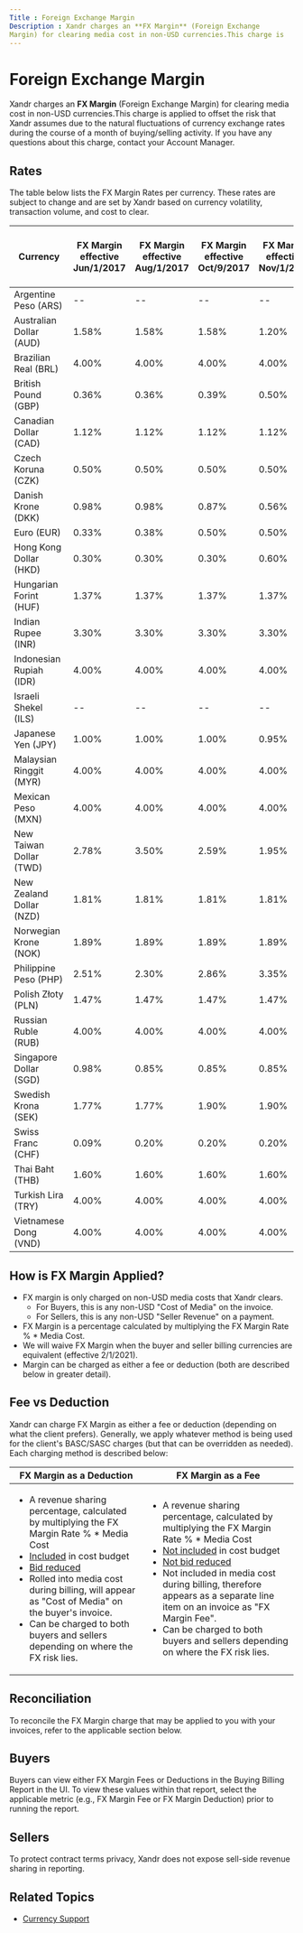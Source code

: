```yaml
---
Title : Foreign Exchange Margin
Description : Xandr charges an **FX Margin** (Foreign Exchange
Margin) for clearing media cost in non-USD currencies.This charge is
---
```



# Foreign Exchange Margin





Xandr charges an **FX Margin** (Foreign Exchange
Margin) for clearing media cost in non-USD currencies.This charge is
applied to offset the risk that Xandr assumes
due to the natural fluctuations of currency exchange rates during the
course of a month of buying/selling activity. If you have any questions
about this charge, contact your Account Manager.



<div id="foreign_exchange_margin__section-dca2374f-157e-4f85-8ce9-e81bf04398ba"
>

## Rates

The table below lists the FX Margin Rates per currency. These rates are
subject to change and are set by Xandr based on
currency volatility, transaction volume, and cost to clear.

<table
id="foreign_exchange_margin__table-17068cb6-7a98-458b-b29d-788c1835a8c3"
class="table">
<thead class="thead">
<tr class="header row">
<th
id="foreign_exchange_margin__table-17068cb6-7a98-458b-b29d-788c1835a8c3__entry__1"
class="entry">Currency</th>
<th
id="foreign_exchange_margin__table-17068cb6-7a98-458b-b29d-788c1835a8c3__entry__2"
class="entry">FX Margin effective Jun/1/2017</th>
<th
id="foreign_exchange_margin__table-17068cb6-7a98-458b-b29d-788c1835a8c3__entry__3"
class="entry">FX Margin effective Aug/1/2017</th>
<th
id="foreign_exchange_margin__table-17068cb6-7a98-458b-b29d-788c1835a8c3__entry__4"
class="entry">FX Margin effective Oct/9/2017</th>
<th
id="foreign_exchange_margin__table-17068cb6-7a98-458b-b29d-788c1835a8c3__entry__5"
class="entry">FX Margin effective Nov/1/2017</th>
<th
id="foreign_exchange_margin__table-17068cb6-7a98-458b-b29d-788c1835a8c3__entry__6"
class="entry">FX Margin effective Jan/10/2018</th>
<th
id="foreign_exchange_margin__table-17068cb6-7a98-458b-b29d-788c1835a8c3__entry__7"
class="entry">FX Margin effective Jan/29/2018</th>
<th
id="foreign_exchange_margin__table-17068cb6-7a98-458b-b29d-788c1835a8c3__entry__8"
class="entry">FX Margin effective June 1, 2018</th>
<th
id="foreign_exchange_margin__table-17068cb6-7a98-458b-b29d-788c1835a8c3__entry__9"
class="entry">FX Margin effective Feb 1st, 2021</th>
<th
id="foreign_exchange_margin__table-17068cb6-7a98-458b-b29d-788c1835a8c3__entry__10"
class="entry">FX Margin effective Mar 13, 2021</th>
</tr>
</thead>
<tbody class="tbody">
<tr class="odd row">
<td class="entry"
headers="foreign_exchange_margin__table-17068cb6-7a98-458b-b29d-788c1835a8c3__entry__1">Argentine
Peso (ARS)</td>
<td class="entry"
headers="foreign_exchange_margin__table-17068cb6-7a98-458b-b29d-788c1835a8c3__entry__2">--</td>
<td class="entry"
headers="foreign_exchange_margin__table-17068cb6-7a98-458b-b29d-788c1835a8c3__entry__3">--</td>
<td class="entry"
headers="foreign_exchange_margin__table-17068cb6-7a98-458b-b29d-788c1835a8c3__entry__4">--</td>
<td class="entry"
headers="foreign_exchange_margin__table-17068cb6-7a98-458b-b29d-788c1835a8c3__entry__5">--</td>
<td class="entry"
headers="foreign_exchange_margin__table-17068cb6-7a98-458b-b29d-788c1835a8c3__entry__6">--</td>
<td class="entry"
headers="foreign_exchange_margin__table-17068cb6-7a98-458b-b29d-788c1835a8c3__entry__7">--</td>
<td class="entry"
headers="foreign_exchange_margin__table-17068cb6-7a98-458b-b29d-788c1835a8c3__entry__8">--</td>
<td class="entry"
headers="foreign_exchange_margin__table-17068cb6-7a98-458b-b29d-788c1835a8c3__entry__9">15.00%</td>
<td class="entry"
headers="foreign_exchange_margin__table-17068cb6-7a98-458b-b29d-788c1835a8c3__entry__10">0.00%</td>
</tr>
<tr class="even row">
<td class="entry"
headers="foreign_exchange_margin__table-17068cb6-7a98-458b-b29d-788c1835a8c3__entry__1">Australian
Dollar (AUD)</td>
<td class="entry"
headers="foreign_exchange_margin__table-17068cb6-7a98-458b-b29d-788c1835a8c3__entry__2">1.58%</td>
<td class="entry"
headers="foreign_exchange_margin__table-17068cb6-7a98-458b-b29d-788c1835a8c3__entry__3">1.58%</td>
<td class="entry"
headers="foreign_exchange_margin__table-17068cb6-7a98-458b-b29d-788c1835a8c3__entry__4">1.58%</td>
<td class="entry"
headers="foreign_exchange_margin__table-17068cb6-7a98-458b-b29d-788c1835a8c3__entry__5">1.20%</td>
<td class="entry"
headers="foreign_exchange_margin__table-17068cb6-7a98-458b-b29d-788c1835a8c3__entry__6">1.20%</td>
<td class="entry"
headers="foreign_exchange_margin__table-17068cb6-7a98-458b-b29d-788c1835a8c3__entry__7">1.77%</td>
<td class="entry"
headers="foreign_exchange_margin__table-17068cb6-7a98-458b-b29d-788c1835a8c3__entry__8">1.27%</td>
<td class="entry"
headers="foreign_exchange_margin__table-17068cb6-7a98-458b-b29d-788c1835a8c3__entry__9">3.60%</td>
<td class="entry"
headers="foreign_exchange_margin__table-17068cb6-7a98-458b-b29d-788c1835a8c3__entry__10">1.80%</td>
</tr>
<tr class="odd row">
<td class="entry"
headers="foreign_exchange_margin__table-17068cb6-7a98-458b-b29d-788c1835a8c3__entry__1">Brazilian
Real (BRL)</td>
<td class="entry"
headers="foreign_exchange_margin__table-17068cb6-7a98-458b-b29d-788c1835a8c3__entry__2">4.00%</td>
<td class="entry"
headers="foreign_exchange_margin__table-17068cb6-7a98-458b-b29d-788c1835a8c3__entry__3">4.00%</td>
<td class="entry"
headers="foreign_exchange_margin__table-17068cb6-7a98-458b-b29d-788c1835a8c3__entry__4">4.00%</td>
<td class="entry"
headers="foreign_exchange_margin__table-17068cb6-7a98-458b-b29d-788c1835a8c3__entry__5">4.00%</td>
<td class="entry"
headers="foreign_exchange_margin__table-17068cb6-7a98-458b-b29d-788c1835a8c3__entry__6">4.00%</td>
<td class="entry"
headers="foreign_exchange_margin__table-17068cb6-7a98-458b-b29d-788c1835a8c3__entry__7">4.00%</td>
<td class="entry"
headers="foreign_exchange_margin__table-17068cb6-7a98-458b-b29d-788c1835a8c3__entry__8">4.00%</td>
<td class="entry"
headers="foreign_exchange_margin__table-17068cb6-7a98-458b-b29d-788c1835a8c3__entry__9">8.00%</td>
<td class="entry"
headers="foreign_exchange_margin__table-17068cb6-7a98-458b-b29d-788c1835a8c3__entry__10">3.90%</td>
</tr>
<tr class="even row">
<td class="entry"
headers="foreign_exchange_margin__table-17068cb6-7a98-458b-b29d-788c1835a8c3__entry__1">British
Pound (GBP)</td>
<td class="entry"
headers="foreign_exchange_margin__table-17068cb6-7a98-458b-b29d-788c1835a8c3__entry__2">0.36%</td>
<td class="entry"
headers="foreign_exchange_margin__table-17068cb6-7a98-458b-b29d-788c1835a8c3__entry__3">0.36%</td>
<td class="entry"
headers="foreign_exchange_margin__table-17068cb6-7a98-458b-b29d-788c1835a8c3__entry__4">0.39%</td>
<td class="entry"
headers="foreign_exchange_margin__table-17068cb6-7a98-458b-b29d-788c1835a8c3__entry__5">0.50%</td>
<td class="entry"
headers="foreign_exchange_margin__table-17068cb6-7a98-458b-b29d-788c1835a8c3__entry__6">0.62%</td>
<td class="entry"
headers="foreign_exchange_margin__table-17068cb6-7a98-458b-b29d-788c1835a8c3__entry__7">1.71%</td>
<td class="entry"
headers="foreign_exchange_margin__table-17068cb6-7a98-458b-b29d-788c1835a8c3__entry__8">0.99%</td>
<td class="entry"
headers="foreign_exchange_margin__table-17068cb6-7a98-458b-b29d-788c1835a8c3__entry__9">3.90%</td>
<td class="entry"
headers="foreign_exchange_margin__table-17068cb6-7a98-458b-b29d-788c1835a8c3__entry__10">2.00%</td>
</tr>
<tr class="odd row">
<td class="entry"
headers="foreign_exchange_margin__table-17068cb6-7a98-458b-b29d-788c1835a8c3__entry__1">Canadian
Dollar (CAD)</td>
<td class="entry"
headers="foreign_exchange_margin__table-17068cb6-7a98-458b-b29d-788c1835a8c3__entry__2">1.12%</td>
<td class="entry"
headers="foreign_exchange_margin__table-17068cb6-7a98-458b-b29d-788c1835a8c3__entry__3">1.12%</td>
<td class="entry"
headers="foreign_exchange_margin__table-17068cb6-7a98-458b-b29d-788c1835a8c3__entry__4">1.12%</td>
<td class="entry"
headers="foreign_exchange_margin__table-17068cb6-7a98-458b-b29d-788c1835a8c3__entry__5">1.12%</td>
<td class="entry"
headers="foreign_exchange_margin__table-17068cb6-7a98-458b-b29d-788c1835a8c3__entry__6">1.21%</td>
<td class="entry"
headers="foreign_exchange_margin__table-17068cb6-7a98-458b-b29d-788c1835a8c3__entry__7">1.98%</td>
<td class="entry"
headers="foreign_exchange_margin__table-17068cb6-7a98-458b-b29d-788c1835a8c3__entry__8">1.46%</td>
<td class="entry"
headers="foreign_exchange_margin__table-17068cb6-7a98-458b-b29d-788c1835a8c3__entry__9">3.10%</td>
<td class="entry"
headers="foreign_exchange_margin__table-17068cb6-7a98-458b-b29d-788c1835a8c3__entry__10">1.70%</td>
</tr>
<tr class="even row">
<td class="entry"
headers="foreign_exchange_margin__table-17068cb6-7a98-458b-b29d-788c1835a8c3__entry__1">Czech
Koruna (CZK)</td>
<td class="entry"
headers="foreign_exchange_margin__table-17068cb6-7a98-458b-b29d-788c1835a8c3__entry__2">0.50%</td>
<td class="entry"
headers="foreign_exchange_margin__table-17068cb6-7a98-458b-b29d-788c1835a8c3__entry__3">0.50%</td>
<td class="entry"
headers="foreign_exchange_margin__table-17068cb6-7a98-458b-b29d-788c1835a8c3__entry__4">0.50%</td>
<td class="entry"
headers="foreign_exchange_margin__table-17068cb6-7a98-458b-b29d-788c1835a8c3__entry__5">0.50%</td>
<td class="entry"
headers="foreign_exchange_margin__table-17068cb6-7a98-458b-b29d-788c1835a8c3__entry__6">0.74%</td>
<td class="entry"
headers="foreign_exchange_margin__table-17068cb6-7a98-458b-b29d-788c1835a8c3__entry__7">0.74%</td>
<td class="entry"
headers="foreign_exchange_margin__table-17068cb6-7a98-458b-b29d-788c1835a8c3__entry__8">0.74%</td>
<td class="entry"
headers="foreign_exchange_margin__table-17068cb6-7a98-458b-b29d-788c1835a8c3__entry__9">4.00%</td>
<td class="entry"
headers="foreign_exchange_margin__table-17068cb6-7a98-458b-b29d-788c1835a8c3__entry__10">0.93%</td>
</tr>
<tr class="odd row">
<td class="entry"
headers="foreign_exchange_margin__table-17068cb6-7a98-458b-b29d-788c1835a8c3__entry__1">Danish
Krone (DKK)</td>
<td class="entry"
headers="foreign_exchange_margin__table-17068cb6-7a98-458b-b29d-788c1835a8c3__entry__2">0.98%</td>
<td class="entry"
headers="foreign_exchange_margin__table-17068cb6-7a98-458b-b29d-788c1835a8c3__entry__3">0.98%</td>
<td class="entry"
headers="foreign_exchange_margin__table-17068cb6-7a98-458b-b29d-788c1835a8c3__entry__4">0.87%</td>
<td class="entry"
headers="foreign_exchange_margin__table-17068cb6-7a98-458b-b29d-788c1835a8c3__entry__5">0.56%</td>
<td class="entry"
headers="foreign_exchange_margin__table-17068cb6-7a98-458b-b29d-788c1835a8c3__entry__6">0.80%</td>
<td class="entry"
headers="foreign_exchange_margin__table-17068cb6-7a98-458b-b29d-788c1835a8c3__entry__7">1.44%</td>
<td class="entry"
headers="foreign_exchange_margin__table-17068cb6-7a98-458b-b29d-788c1835a8c3__entry__8">0.69%</td>
<td class="entry"
headers="foreign_exchange_margin__table-17068cb6-7a98-458b-b29d-788c1835a8c3__entry__9">3.10%</td>
<td class="entry"
headers="foreign_exchange_margin__table-17068cb6-7a98-458b-b29d-788c1835a8c3__entry__10">1.10%</td>
</tr>
<tr class="even row">
<td class="entry"
headers="foreign_exchange_margin__table-17068cb6-7a98-458b-b29d-788c1835a8c3__entry__1">Euro
(EUR)</td>
<td class="entry"
headers="foreign_exchange_margin__table-17068cb6-7a98-458b-b29d-788c1835a8c3__entry__2">0.33%</td>
<td class="entry"
headers="foreign_exchange_margin__table-17068cb6-7a98-458b-b29d-788c1835a8c3__entry__3">0.38%</td>
<td class="entry"
headers="foreign_exchange_margin__table-17068cb6-7a98-458b-b29d-788c1835a8c3__entry__4">0.50%</td>
<td class="entry"
headers="foreign_exchange_margin__table-17068cb6-7a98-458b-b29d-788c1835a8c3__entry__5">0.50%</td>
<td class="entry"
headers="foreign_exchange_margin__table-17068cb6-7a98-458b-b29d-788c1835a8c3__entry__6">0.50%</td>
<td class="entry"
headers="foreign_exchange_margin__table-17068cb6-7a98-458b-b29d-788c1835a8c3__entry__7">0.95%</td>
<td class="entry"
headers="foreign_exchange_margin__table-17068cb6-7a98-458b-b29d-788c1835a8c3__entry__8">0.67%</td>
<td class="entry"
headers="foreign_exchange_margin__table-17068cb6-7a98-458b-b29d-788c1835a8c3__entry__9">3.10%</td>
<td class="entry"
headers="foreign_exchange_margin__table-17068cb6-7a98-458b-b29d-788c1835a8c3__entry__10">1.10%</td>
</tr>
<tr class="odd row">
<td class="entry"
headers="foreign_exchange_margin__table-17068cb6-7a98-458b-b29d-788c1835a8c3__entry__1">Hong
Kong Dollar (HKD)</td>
<td class="entry"
headers="foreign_exchange_margin__table-17068cb6-7a98-458b-b29d-788c1835a8c3__entry__2">0.30%</td>
<td class="entry"
headers="foreign_exchange_margin__table-17068cb6-7a98-458b-b29d-788c1835a8c3__entry__3">0.30%</td>
<td class="entry"
headers="foreign_exchange_margin__table-17068cb6-7a98-458b-b29d-788c1835a8c3__entry__4">0.30%</td>
<td class="entry"
headers="foreign_exchange_margin__table-17068cb6-7a98-458b-b29d-788c1835a8c3__entry__5">0.60%</td>
<td class="entry"
headers="foreign_exchange_margin__table-17068cb6-7a98-458b-b29d-788c1835a8c3__entry__6">0.42%</td>
<td class="entry"
headers="foreign_exchange_margin__table-17068cb6-7a98-458b-b29d-788c1835a8c3__entry__7">0.42%</td>
<td class="entry"
headers="foreign_exchange_margin__table-17068cb6-7a98-458b-b29d-788c1835a8c3__entry__8">0.34%</td>
<td class="entry"
headers="foreign_exchange_margin__table-17068cb6-7a98-458b-b29d-788c1835a8c3__entry__9">0.30%</td>
<td class="entry"
headers="foreign_exchange_margin__table-17068cb6-7a98-458b-b29d-788c1835a8c3__entry__10">0.30%</td>
</tr>
<tr class="even row">
<td class="entry"
headers="foreign_exchange_margin__table-17068cb6-7a98-458b-b29d-788c1835a8c3__entry__1">Hungarian
Forint (HUF)</td>
<td class="entry"
headers="foreign_exchange_margin__table-17068cb6-7a98-458b-b29d-788c1835a8c3__entry__2">1.37%</td>
<td class="entry"
headers="foreign_exchange_margin__table-17068cb6-7a98-458b-b29d-788c1835a8c3__entry__3">1.37%</td>
<td class="entry"
headers="foreign_exchange_margin__table-17068cb6-7a98-458b-b29d-788c1835a8c3__entry__4">1.37%</td>
<td class="entry"
headers="foreign_exchange_margin__table-17068cb6-7a98-458b-b29d-788c1835a8c3__entry__5">1.37%</td>
<td class="entry"
headers="foreign_exchange_margin__table-17068cb6-7a98-458b-b29d-788c1835a8c3__entry__6">1.37%</td>
<td class="entry"
headers="foreign_exchange_margin__table-17068cb6-7a98-458b-b29d-788c1835a8c3__entry__7">1.37%</td>
<td class="entry"
headers="foreign_exchange_margin__table-17068cb6-7a98-458b-b29d-788c1835a8c3__entry__8">1.37%</td>
<td class="entry"
headers="foreign_exchange_margin__table-17068cb6-7a98-458b-b29d-788c1835a8c3__entry__9">5.20%</td>
<td class="entry"
headers="foreign_exchange_margin__table-17068cb6-7a98-458b-b29d-788c1835a8c3__entry__10">1.71%</td>
</tr>
<tr class="odd row">
<td class="entry"
headers="foreign_exchange_margin__table-17068cb6-7a98-458b-b29d-788c1835a8c3__entry__1">Indian
Rupee (INR)</td>
<td class="entry"
headers="foreign_exchange_margin__table-17068cb6-7a98-458b-b29d-788c1835a8c3__entry__2">3.30%</td>
<td class="entry"
headers="foreign_exchange_margin__table-17068cb6-7a98-458b-b29d-788c1835a8c3__entry__3">3.30%</td>
<td class="entry"
headers="foreign_exchange_margin__table-17068cb6-7a98-458b-b29d-788c1835a8c3__entry__4">3.30%</td>
<td class="entry"
headers="foreign_exchange_margin__table-17068cb6-7a98-458b-b29d-788c1835a8c3__entry__5">3.30%</td>
<td class="entry"
headers="foreign_exchange_margin__table-17068cb6-7a98-458b-b29d-788c1835a8c3__entry__6">3.30%</td>
<td class="entry"
headers="foreign_exchange_margin__table-17068cb6-7a98-458b-b29d-788c1835a8c3__entry__7">3.30%</td>
<td class="entry"
headers="foreign_exchange_margin__table-17068cb6-7a98-458b-b29d-788c1835a8c3__entry__8">3.30%</td>
<td class="entry"
headers="foreign_exchange_margin__table-17068cb6-7a98-458b-b29d-788c1835a8c3__entry__9">4.20%</td>
<td class="entry"
headers="foreign_exchange_margin__table-17068cb6-7a98-458b-b29d-788c1835a8c3__entry__10">2.70%</td>
</tr>
<tr class="even row">
<td class="entry"
headers="foreign_exchange_margin__table-17068cb6-7a98-458b-b29d-788c1835a8c3__entry__1">Indonesian
Rupiah (IDR)</td>
<td class="entry"
headers="foreign_exchange_margin__table-17068cb6-7a98-458b-b29d-788c1835a8c3__entry__2">4.00%</td>
<td class="entry"
headers="foreign_exchange_margin__table-17068cb6-7a98-458b-b29d-788c1835a8c3__entry__3">4.00%</td>
<td class="entry"
headers="foreign_exchange_margin__table-17068cb6-7a98-458b-b29d-788c1835a8c3__entry__4">4.00%</td>
<td class="entry"
headers="foreign_exchange_margin__table-17068cb6-7a98-458b-b29d-788c1835a8c3__entry__5">4.00%</td>
<td class="entry"
headers="foreign_exchange_margin__table-17068cb6-7a98-458b-b29d-788c1835a8c3__entry__6">4.00%</td>
<td class="entry"
headers="foreign_exchange_margin__table-17068cb6-7a98-458b-b29d-788c1835a8c3__entry__7">4.00%</td>
<td class="entry"
headers="foreign_exchange_margin__table-17068cb6-7a98-458b-b29d-788c1835a8c3__entry__8">4.00%</td>
<td class="entry"
headers="foreign_exchange_margin__table-17068cb6-7a98-458b-b29d-788c1835a8c3__entry__9">4.10%</td>
<td class="entry"
headers="foreign_exchange_margin__table-17068cb6-7a98-458b-b29d-788c1835a8c3__entry__10">2.90%</td>
</tr>
<tr class="odd row">
<td class="entry"
headers="foreign_exchange_margin__table-17068cb6-7a98-458b-b29d-788c1835a8c3__entry__1">Israeli
Shekel (ILS)</td>
<td class="entry"
headers="foreign_exchange_margin__table-17068cb6-7a98-458b-b29d-788c1835a8c3__entry__2">--</td>
<td class="entry"
headers="foreign_exchange_margin__table-17068cb6-7a98-458b-b29d-788c1835a8c3__entry__3">--</td>
<td class="entry"
headers="foreign_exchange_margin__table-17068cb6-7a98-458b-b29d-788c1835a8c3__entry__4">--</td>
<td class="entry"
headers="foreign_exchange_margin__table-17068cb6-7a98-458b-b29d-788c1835a8c3__entry__5">--</td>
<td class="entry"
headers="foreign_exchange_margin__table-17068cb6-7a98-458b-b29d-788c1835a8c3__entry__6">--</td>
<td class="entry"
headers="foreign_exchange_margin__table-17068cb6-7a98-458b-b29d-788c1835a8c3__entry__7">--</td>
<td class="entry"
headers="foreign_exchange_margin__table-17068cb6-7a98-458b-b29d-788c1835a8c3__entry__8">--</td>
<td class="entry"
headers="foreign_exchange_margin__table-17068cb6-7a98-458b-b29d-788c1835a8c3__entry__9">0.00%</td>
<td class="entry"
headers="foreign_exchange_margin__table-17068cb6-7a98-458b-b29d-788c1835a8c3__entry__10">0.00%</td>
</tr>
<tr class="even row">
<td class="entry"
headers="foreign_exchange_margin__table-17068cb6-7a98-458b-b29d-788c1835a8c3__entry__1">Japanese
Yen (JPY)</td>
<td class="entry"
headers="foreign_exchange_margin__table-17068cb6-7a98-458b-b29d-788c1835a8c3__entry__2">1.00%</td>
<td class="entry"
headers="foreign_exchange_margin__table-17068cb6-7a98-458b-b29d-788c1835a8c3__entry__3">1.00%</td>
<td class="entry"
headers="foreign_exchange_margin__table-17068cb6-7a98-458b-b29d-788c1835a8c3__entry__4">1.00%</td>
<td class="entry"
headers="foreign_exchange_margin__table-17068cb6-7a98-458b-b29d-788c1835a8c3__entry__5">0.95%</td>
<td class="entry"
headers="foreign_exchange_margin__table-17068cb6-7a98-458b-b29d-788c1835a8c3__entry__6">1.00%</td>
<td class="entry"
headers="foreign_exchange_margin__table-17068cb6-7a98-458b-b29d-788c1835a8c3__entry__7">1.00%</td>
<td class="entry"
headers="foreign_exchange_margin__table-17068cb6-7a98-458b-b29d-788c1835a8c3__entry__8">1.00%</td>
<td class="entry"
headers="foreign_exchange_margin__table-17068cb6-7a98-458b-b29d-788c1835a8c3__entry__9">2.60%</td>
<td class="entry"
headers="foreign_exchange_margin__table-17068cb6-7a98-458b-b29d-788c1835a8c3__entry__10">1.00%</td>
</tr>
<tr class="odd row">
<td class="entry"
headers="foreign_exchange_margin__table-17068cb6-7a98-458b-b29d-788c1835a8c3__entry__1">Malaysian
Ringgit (MYR)</td>
<td class="entry"
headers="foreign_exchange_margin__table-17068cb6-7a98-458b-b29d-788c1835a8c3__entry__2">4.00%</td>
<td class="entry"
headers="foreign_exchange_margin__table-17068cb6-7a98-458b-b29d-788c1835a8c3__entry__3">4.00%</td>
<td class="entry"
headers="foreign_exchange_margin__table-17068cb6-7a98-458b-b29d-788c1835a8c3__entry__4">4.00%</td>
<td class="entry"
headers="foreign_exchange_margin__table-17068cb6-7a98-458b-b29d-788c1835a8c3__entry__5">4.00%</td>
<td class="entry"
headers="foreign_exchange_margin__table-17068cb6-7a98-458b-b29d-788c1835a8c3__entry__6">4.00%</td>
<td class="entry"
headers="foreign_exchange_margin__table-17068cb6-7a98-458b-b29d-788c1835a8c3__entry__7">4.00%</td>
<td class="entry"
headers="foreign_exchange_margin__table-17068cb6-7a98-458b-b29d-788c1835a8c3__entry__8">4.00%</td>
<td class="entry"
headers="foreign_exchange_margin__table-17068cb6-7a98-458b-b29d-788c1835a8c3__entry__9">4.00%</td>
<td class="entry"
headers="foreign_exchange_margin__table-17068cb6-7a98-458b-b29d-788c1835a8c3__entry__10">4.00%</td>
</tr>
<tr class="even row">
<td class="entry"
headers="foreign_exchange_margin__table-17068cb6-7a98-458b-b29d-788c1835a8c3__entry__1">Mexican
Peso (MXN)</td>
<td class="entry"
headers="foreign_exchange_margin__table-17068cb6-7a98-458b-b29d-788c1835a8c3__entry__2">4.00%</td>
<td class="entry"
headers="foreign_exchange_margin__table-17068cb6-7a98-458b-b29d-788c1835a8c3__entry__3">4.00%</td>
<td class="entry"
headers="foreign_exchange_margin__table-17068cb6-7a98-458b-b29d-788c1835a8c3__entry__4">4.00%</td>
<td class="entry"
headers="foreign_exchange_margin__table-17068cb6-7a98-458b-b29d-788c1835a8c3__entry__5">4.00%</td>
<td class="entry"
headers="foreign_exchange_margin__table-17068cb6-7a98-458b-b29d-788c1835a8c3__entry__6">4.00%</td>
<td class="entry"
headers="foreign_exchange_margin__table-17068cb6-7a98-458b-b29d-788c1835a8c3__entry__7">4.00%</td>
<td class="entry"
headers="foreign_exchange_margin__table-17068cb6-7a98-458b-b29d-788c1835a8c3__entry__8">4.00%</td>
<td class="entry"
headers="foreign_exchange_margin__table-17068cb6-7a98-458b-b29d-788c1835a8c3__entry__9">7.30%</td>
<td class="entry"
headers="foreign_exchange_margin__table-17068cb6-7a98-458b-b29d-788c1835a8c3__entry__10">3.60%</td>
</tr>
<tr class="odd row">
<td class="entry"
headers="foreign_exchange_margin__table-17068cb6-7a98-458b-b29d-788c1835a8c3__entry__1">New
Taiwan Dollar (TWD)</td>
<td class="entry"
headers="foreign_exchange_margin__table-17068cb6-7a98-458b-b29d-788c1835a8c3__entry__2">2.78%</td>
<td class="entry"
headers="foreign_exchange_margin__table-17068cb6-7a98-458b-b29d-788c1835a8c3__entry__3">3.50%</td>
<td class="entry"
headers="foreign_exchange_margin__table-17068cb6-7a98-458b-b29d-788c1835a8c3__entry__4">2.59%</td>
<td class="entry"
headers="foreign_exchange_margin__table-17068cb6-7a98-458b-b29d-788c1835a8c3__entry__5">1.95%</td>
<td class="entry"
headers="foreign_exchange_margin__table-17068cb6-7a98-458b-b29d-788c1835a8c3__entry__6">1.42%</td>
<td class="entry"
headers="foreign_exchange_margin__table-17068cb6-7a98-458b-b29d-788c1835a8c3__entry__7">1.42%</td>
<td class="entry"
headers="foreign_exchange_margin__table-17068cb6-7a98-458b-b29d-788c1835a8c3__entry__8">2.86%</td>
<td class="entry"
headers="foreign_exchange_margin__table-17068cb6-7a98-458b-b29d-788c1835a8c3__entry__9">2.20%</td>
<td class="entry"
headers="foreign_exchange_margin__table-17068cb6-7a98-458b-b29d-788c1835a8c3__entry__10">0.70%</td>
</tr>
<tr class="even row">
<td class="entry"
headers="foreign_exchange_margin__table-17068cb6-7a98-458b-b29d-788c1835a8c3__entry__1">New
Zealand Dollar (NZD)</td>
<td class="entry"
headers="foreign_exchange_margin__table-17068cb6-7a98-458b-b29d-788c1835a8c3__entry__2">1.81%</td>
<td class="entry"
headers="foreign_exchange_margin__table-17068cb6-7a98-458b-b29d-788c1835a8c3__entry__3">1.81%</td>
<td class="entry"
headers="foreign_exchange_margin__table-17068cb6-7a98-458b-b29d-788c1835a8c3__entry__4">1.81%</td>
<td class="entry"
headers="foreign_exchange_margin__table-17068cb6-7a98-458b-b29d-788c1835a8c3__entry__5">1.81%</td>
<td class="entry"
headers="foreign_exchange_margin__table-17068cb6-7a98-458b-b29d-788c1835a8c3__entry__6">1.81%</td>
<td class="entry"
headers="foreign_exchange_margin__table-17068cb6-7a98-458b-b29d-788c1835a8c3__entry__7">1.81%</td>
<td class="entry"
headers="foreign_exchange_margin__table-17068cb6-7a98-458b-b29d-788c1835a8c3__entry__8">1.35%</td>
<td class="entry"
headers="foreign_exchange_margin__table-17068cb6-7a98-458b-b29d-788c1835a8c3__entry__9">4.30%</td>
<td class="entry"
headers="foreign_exchange_margin__table-17068cb6-7a98-458b-b29d-788c1835a8c3__entry__10">2.20%</td>
</tr>
<tr class="odd row">
<td class="entry"
headers="foreign_exchange_margin__table-17068cb6-7a98-458b-b29d-788c1835a8c3__entry__1">Norwegian
Krone (NOK)</td>
<td class="entry"
headers="foreign_exchange_margin__table-17068cb6-7a98-458b-b29d-788c1835a8c3__entry__2">1.89%</td>
<td class="entry"
headers="foreign_exchange_margin__table-17068cb6-7a98-458b-b29d-788c1835a8c3__entry__3">1.89%</td>
<td class="entry"
headers="foreign_exchange_margin__table-17068cb6-7a98-458b-b29d-788c1835a8c3__entry__4">1.89%</td>
<td class="entry"
headers="foreign_exchange_margin__table-17068cb6-7a98-458b-b29d-788c1835a8c3__entry__5">1.89%</td>
<td class="entry"
headers="foreign_exchange_margin__table-17068cb6-7a98-458b-b29d-788c1835a8c3__entry__6">1.89%</td>
<td class="entry"
headers="foreign_exchange_margin__table-17068cb6-7a98-458b-b29d-788c1835a8c3__entry__7">1.89%</td>
<td class="entry"
headers="foreign_exchange_margin__table-17068cb6-7a98-458b-b29d-788c1835a8c3__entry__8">1.63%</td>
<td class="entry"
headers="foreign_exchange_margin__table-17068cb6-7a98-458b-b29d-788c1835a8c3__entry__9">4.70%</td>
<td class="entry"
headers="foreign_exchange_margin__table-17068cb6-7a98-458b-b29d-788c1835a8c3__entry__10">2.10%</td>
</tr>
<tr class="even row">
<td class="entry"
headers="foreign_exchange_margin__table-17068cb6-7a98-458b-b29d-788c1835a8c3__entry__1">Philippine
Peso (PHP)</td>
<td class="entry"
headers="foreign_exchange_margin__table-17068cb6-7a98-458b-b29d-788c1835a8c3__entry__2">2.51%</td>
<td class="entry"
headers="foreign_exchange_margin__table-17068cb6-7a98-458b-b29d-788c1835a8c3__entry__3">2.30%</td>
<td class="entry"
headers="foreign_exchange_margin__table-17068cb6-7a98-458b-b29d-788c1835a8c3__entry__4">2.86%</td>
<td class="entry"
headers="foreign_exchange_margin__table-17068cb6-7a98-458b-b29d-788c1835a8c3__entry__5">3.35%</td>
<td class="entry"
headers="foreign_exchange_margin__table-17068cb6-7a98-458b-b29d-788c1835a8c3__entry__6">3.35%</td>
<td class="entry"
headers="foreign_exchange_margin__table-17068cb6-7a98-458b-b29d-788c1835a8c3__entry__7">3.35%</td>
<td class="entry"
headers="foreign_exchange_margin__table-17068cb6-7a98-458b-b29d-788c1835a8c3__entry__8">3.35%</td>
<td class="entry"
headers="foreign_exchange_margin__table-17068cb6-7a98-458b-b29d-788c1835a8c3__entry__9">3.35%</td>
<td class="entry"
headers="foreign_exchange_margin__table-17068cb6-7a98-458b-b29d-788c1835a8c3__entry__10">3.35%</td>
</tr>
<tr class="odd row">
<td class="entry"
headers="foreign_exchange_margin__table-17068cb6-7a98-458b-b29d-788c1835a8c3__entry__1">Polish
Złoty (PLN)</td>
<td class="entry"
headers="foreign_exchange_margin__table-17068cb6-7a98-458b-b29d-788c1835a8c3__entry__2">1.47%</td>
<td class="entry"
headers="foreign_exchange_margin__table-17068cb6-7a98-458b-b29d-788c1835a8c3__entry__3">1.47%</td>
<td class="entry"
headers="foreign_exchange_margin__table-17068cb6-7a98-458b-b29d-788c1835a8c3__entry__4">1.47%</td>
<td class="entry"
headers="foreign_exchange_margin__table-17068cb6-7a98-458b-b29d-788c1835a8c3__entry__5">1.47%</td>
<td class="entry"
headers="foreign_exchange_margin__table-17068cb6-7a98-458b-b29d-788c1835a8c3__entry__6">1.47%</td>
<td class="entry"
headers="foreign_exchange_margin__table-17068cb6-7a98-458b-b29d-788c1835a8c3__entry__7">1.47%</td>
<td class="entry"
headers="foreign_exchange_margin__table-17068cb6-7a98-458b-b29d-788c1835a8c3__entry__8">1.16%</td>
<td class="entry"
headers="foreign_exchange_margin__table-17068cb6-7a98-458b-b29d-788c1835a8c3__entry__9">4.30%</td>
<td class="entry"
headers="foreign_exchange_margin__table-17068cb6-7a98-458b-b29d-788c1835a8c3__entry__10">1.70%</td>
</tr>
<tr class="even row">
<td class="entry"
headers="foreign_exchange_margin__table-17068cb6-7a98-458b-b29d-788c1835a8c3__entry__1">Russian
Ruble (RUB)</td>
<td class="entry"
headers="foreign_exchange_margin__table-17068cb6-7a98-458b-b29d-788c1835a8c3__entry__2">4.00%</td>
<td class="entry"
headers="foreign_exchange_margin__table-17068cb6-7a98-458b-b29d-788c1835a8c3__entry__3">4.00%</td>
<td class="entry"
headers="foreign_exchange_margin__table-17068cb6-7a98-458b-b29d-788c1835a8c3__entry__4">4.00%</td>
<td class="entry"
headers="foreign_exchange_margin__table-17068cb6-7a98-458b-b29d-788c1835a8c3__entry__5">4.00%</td>
<td class="entry"
headers="foreign_exchange_margin__table-17068cb6-7a98-458b-b29d-788c1835a8c3__entry__6">4.00%</td>
<td class="entry"
headers="foreign_exchange_margin__table-17068cb6-7a98-458b-b29d-788c1835a8c3__entry__7">4.00%</td>
<td class="entry"
headers="foreign_exchange_margin__table-17068cb6-7a98-458b-b29d-788c1835a8c3__entry__8">4.00%</td>
<td class="entry"
headers="foreign_exchange_margin__table-17068cb6-7a98-458b-b29d-788c1835a8c3__entry__9">7.90%</td>
<td class="entry"
headers="foreign_exchange_margin__table-17068cb6-7a98-458b-b29d-788c1835a8c3__entry__10">4.10%</td>
</tr>
<tr class="odd row">
<td class="entry"
headers="foreign_exchange_margin__table-17068cb6-7a98-458b-b29d-788c1835a8c3__entry__1">Singapore
Dollar (SGD)</td>
<td class="entry"
headers="foreign_exchange_margin__table-17068cb6-7a98-458b-b29d-788c1835a8c3__entry__2">0.98%</td>
<td class="entry"
headers="foreign_exchange_margin__table-17068cb6-7a98-458b-b29d-788c1835a8c3__entry__3">0.85%</td>
<td class="entry"
headers="foreign_exchange_margin__table-17068cb6-7a98-458b-b29d-788c1835a8c3__entry__4">0.85%</td>
<td class="entry"
headers="foreign_exchange_margin__table-17068cb6-7a98-458b-b29d-788c1835a8c3__entry__5">0.85%</td>
<td class="entry"
headers="foreign_exchange_margin__table-17068cb6-7a98-458b-b29d-788c1835a8c3__entry__6">0.85%</td>
<td class="entry"
headers="foreign_exchange_margin__table-17068cb6-7a98-458b-b29d-788c1835a8c3__entry__7">0.85%</td>
<td class="entry"
headers="foreign_exchange_margin__table-17068cb6-7a98-458b-b29d-788c1835a8c3__entry__8">1.07%</td>
<td class="entry"
headers="foreign_exchange_margin__table-17068cb6-7a98-458b-b29d-788c1835a8c3__entry__9">2.30%</td>
<td class="entry"
headers="foreign_exchange_margin__table-17068cb6-7a98-458b-b29d-788c1835a8c3__entry__10">0.90%</td>
</tr>
<tr class="even row">
<td class="entry"
headers="foreign_exchange_margin__table-17068cb6-7a98-458b-b29d-788c1835a8c3__entry__1">Swedish
Krona (SEK)</td>
<td class="entry"
headers="foreign_exchange_margin__table-17068cb6-7a98-458b-b29d-788c1835a8c3__entry__2">1.77%</td>
<td class="entry"
headers="foreign_exchange_margin__table-17068cb6-7a98-458b-b29d-788c1835a8c3__entry__3">1.77%</td>
<td class="entry"
headers="foreign_exchange_margin__table-17068cb6-7a98-458b-b29d-788c1835a8c3__entry__4">1.90%</td>
<td class="entry"
headers="foreign_exchange_margin__table-17068cb6-7a98-458b-b29d-788c1835a8c3__entry__5">1.90%</td>
<td class="entry"
headers="foreign_exchange_margin__table-17068cb6-7a98-458b-b29d-788c1835a8c3__entry__6">1.90%</td>
<td class="entry"
headers="foreign_exchange_margin__table-17068cb6-7a98-458b-b29d-788c1835a8c3__entry__7">1.90%</td>
<td class="entry"
headers="foreign_exchange_margin__table-17068cb6-7a98-458b-b29d-788c1835a8c3__entry__8">1.90%</td>
<td class="entry"
headers="foreign_exchange_margin__table-17068cb6-7a98-458b-b29d-788c1835a8c3__entry__9">4.40%</td>
<td class="entry"
headers="foreign_exchange_margin__table-17068cb6-7a98-458b-b29d-788c1835a8c3__entry__10">2.38%</td>
</tr>
<tr class="odd row">
<td class="entry"
headers="foreign_exchange_margin__table-17068cb6-7a98-458b-b29d-788c1835a8c3__entry__1">Swiss
Franc (CHF)</td>
<td class="entry"
headers="foreign_exchange_margin__table-17068cb6-7a98-458b-b29d-788c1835a8c3__entry__2">0.09%</td>
<td class="entry"
headers="foreign_exchange_margin__table-17068cb6-7a98-458b-b29d-788c1835a8c3__entry__3">0.20%</td>
<td class="entry"
headers="foreign_exchange_margin__table-17068cb6-7a98-458b-b29d-788c1835a8c3__entry__4">0.20%</td>
<td class="entry"
headers="foreign_exchange_margin__table-17068cb6-7a98-458b-b29d-788c1835a8c3__entry__5">0.20%</td>
<td class="entry"
headers="foreign_exchange_margin__table-17068cb6-7a98-458b-b29d-788c1835a8c3__entry__6">0.20%</td>
<td class="entry"
headers="foreign_exchange_margin__table-17068cb6-7a98-458b-b29d-788c1835a8c3__entry__7">0.33%</td>
<td class="entry"
headers="foreign_exchange_margin__table-17068cb6-7a98-458b-b29d-788c1835a8c3__entry__8">0.33%</td>
<td class="entry"
headers="foreign_exchange_margin__table-17068cb6-7a98-458b-b29d-788c1835a8c3__entry__9">3.50%</td>
<td class="entry"
headers="foreign_exchange_margin__table-17068cb6-7a98-458b-b29d-788c1835a8c3__entry__10">0.41%</td>
</tr>
<tr class="even row">
<td class="entry"
headers="foreign_exchange_margin__table-17068cb6-7a98-458b-b29d-788c1835a8c3__entry__1">Thai
Baht (THB)</td>
<td class="entry"
headers="foreign_exchange_margin__table-17068cb6-7a98-458b-b29d-788c1835a8c3__entry__2">1.60%</td>
<td class="entry"
headers="foreign_exchange_margin__table-17068cb6-7a98-458b-b29d-788c1835a8c3__entry__3">1.60%</td>
<td class="entry"
headers="foreign_exchange_margin__table-17068cb6-7a98-458b-b29d-788c1835a8c3__entry__4">1.60%</td>
<td class="entry"
headers="foreign_exchange_margin__table-17068cb6-7a98-458b-b29d-788c1835a8c3__entry__5">1.60%</td>
<td class="entry"
headers="foreign_exchange_margin__table-17068cb6-7a98-458b-b29d-788c1835a8c3__entry__6">1.60%</td>
<td class="entry"
headers="foreign_exchange_margin__table-17068cb6-7a98-458b-b29d-788c1835a8c3__entry__7">1.60%</td>
<td class="entry"
headers="foreign_exchange_margin__table-17068cb6-7a98-458b-b29d-788c1835a8c3__entry__8">1.05%</td>
<td class="entry"
headers="foreign_exchange_margin__table-17068cb6-7a98-458b-b29d-788c1835a8c3__entry__9">4.50%</td>
<td class="entry"
headers="foreign_exchange_margin__table-17068cb6-7a98-458b-b29d-788c1835a8c3__entry__10">2.00%</td>
</tr>
<tr class="odd row">
<td class="entry"
headers="foreign_exchange_margin__table-17068cb6-7a98-458b-b29d-788c1835a8c3__entry__1">Turkish
Lira (TRY)</td>
<td class="entry"
headers="foreign_exchange_margin__table-17068cb6-7a98-458b-b29d-788c1835a8c3__entry__2">4.00%</td>
<td class="entry"
headers="foreign_exchange_margin__table-17068cb6-7a98-458b-b29d-788c1835a8c3__entry__3">4.00%</td>
<td class="entry"
headers="foreign_exchange_margin__table-17068cb6-7a98-458b-b29d-788c1835a8c3__entry__4">4.00%</td>
<td class="entry"
headers="foreign_exchange_margin__table-17068cb6-7a98-458b-b29d-788c1835a8c3__entry__5">4.00%</td>
<td class="entry"
headers="foreign_exchange_margin__table-17068cb6-7a98-458b-b29d-788c1835a8c3__entry__6">4.00%</td>
<td class="entry"
headers="foreign_exchange_margin__table-17068cb6-7a98-458b-b29d-788c1835a8c3__entry__7">4.00%</td>
<td class="entry"
headers="foreign_exchange_margin__table-17068cb6-7a98-458b-b29d-788c1835a8c3__entry__8">4.00%</td>
<td class="entry"
headers="foreign_exchange_margin__table-17068cb6-7a98-458b-b29d-788c1835a8c3__entry__9">9.40%</td>
<td class="entry"
headers="foreign_exchange_margin__table-17068cb6-7a98-458b-b29d-788c1835a8c3__entry__10">3.60%</td>
</tr>
<tr class="even row">
<td class="entry"
headers="foreign_exchange_margin__table-17068cb6-7a98-458b-b29d-788c1835a8c3__entry__1">Vietnamese
Dong (VND)</td>
<td class="entry"
headers="foreign_exchange_margin__table-17068cb6-7a98-458b-b29d-788c1835a8c3__entry__2">4.00%</td>
<td class="entry"
headers="foreign_exchange_margin__table-17068cb6-7a98-458b-b29d-788c1835a8c3__entry__3">4.00%</td>
<td class="entry"
headers="foreign_exchange_margin__table-17068cb6-7a98-458b-b29d-788c1835a8c3__entry__4">4.00%</td>
<td class="entry"
headers="foreign_exchange_margin__table-17068cb6-7a98-458b-b29d-788c1835a8c3__entry__5">4.00%</td>
<td class="entry"
headers="foreign_exchange_margin__table-17068cb6-7a98-458b-b29d-788c1835a8c3__entry__6">4.00%</td>
<td class="entry"
headers="foreign_exchange_margin__table-17068cb6-7a98-458b-b29d-788c1835a8c3__entry__7">4.00%</td>
<td class="entry"
headers="foreign_exchange_margin__table-17068cb6-7a98-458b-b29d-788c1835a8c3__entry__8">4.00%</td>
<td class="entry"
headers="foreign_exchange_margin__table-17068cb6-7a98-458b-b29d-788c1835a8c3__entry__9">2.10%</td>
<td class="entry"
headers="foreign_exchange_margin__table-17068cb6-7a98-458b-b29d-788c1835a8c3__entry__10">2.30%</td>
</tr>
</tbody>
</table>





## How is FX Margin Applied?

- FX margin is only charged on non-USD media costs that
  Xandr clears.
  - For Buyers, this is any non-USD "Cost of Media" on the invoice.
  - For Sellers, this is any non-USD "Seller Revenue" on a payment.
- FX Margin is a percentage calculated by multiplying the FX Margin Rate
  % \* Media Cost.
- We will waive FX Margin when the buyer and seller billing currencies
  are equivalent (effective 2/1/2021).
- Margin can be charged as either a fee or deduction (both are described
  below in greater detail).



<div id="foreign_exchange_margin__section-173e8f48-028f-4e53-be7d-282b3c824c62"
>

## Fee vs Deduction

Xandr can charge FX Margin as either a fee or
deduction (depending on what the client prefers). Generally, we apply
whatever method is being used for the client's BASC/SASC charges (but
that can be overridden as needed). Each charging method is described
below:

<table
id="foreign_exchange_margin__table-e624138b-00b6-4293-8a96-efaa782a720b"
class="table">
<thead class="thead">
<tr class="header row">
<th
id="foreign_exchange_margin__table-e624138b-00b6-4293-8a96-efaa782a720b__entry__1"
class="entry">FX Margin as a Deduction</th>
<th
id="foreign_exchange_margin__table-e624138b-00b6-4293-8a96-efaa782a720b__entry__2"
class="entry">FX Margin as a Fee</th>
</tr>
</thead>
<tbody class="tbody">
<tr class="odd row">
<td class="entry"
headers="foreign_exchange_margin__table-e624138b-00b6-4293-8a96-efaa782a720b__entry__1"><ul>
<li>A revenue sharing percentage, calculated by multiplying the FX
Margin Rate % * Media Cost</li>
<li><u>Included</u> in cost budget</li>
<li><u>Bid reduced</u></li>
<li>Rolled into media cost during billing, will appear as "Cost of
Media" on the buyer's invoice.</li>
<li>Can be charged to both buyers and sellers depending on where the FX
risk lies.</li>
</ul></td>
<td class="entry"
headers="foreign_exchange_margin__table-e624138b-00b6-4293-8a96-efaa782a720b__entry__2"><ul>
<li>A revenue sharing percentage, calculated by multiplying the FX
Margin Rate % * Media Cost</li>
<li><u>Not included</u> in cost budget</li>
<li><u>Not bid reduced</u></li>
<li>Not included in media cost during billing, therefore appears as a
separate line item on an invoice as "FX Margin Fee".</li>
<li>Can be charged to both buyers and sellers depending on where the FX
risk lies.</li>
</ul></td>
</tr>
</tbody>
</table>



<div id="foreign_exchange_margin__section-d2b1b91a-6bc3-47f3-a8c0-8e39c73200e3"
>

## Reconciliation

To reconcile the FX Margin charge that may be applied to you with your
invoices, refer to the applicable section below.



<div id="foreign_exchange_margin__section-1f67157d-7e40-4634-875a-1ee516d1bce7"
>

## Buyers

Buyers can view either FX Margin Fees or Deductions in the Buying
Billing Report in the UI. To view these values within that report,
select the applicable metric (e.g., FX Margin
Fee or FX Margin Deduction)
prior to running the report.



<div id="foreign_exchange_margin__section-4d1b442b-716d-407a-923a-a2ff6b57111c"
>

## Sellers

To protect contract terms privacy, Xandr does
not expose sell-side revenue sharing in reporting.





## Related Topics

- <a href="currency-support.html" class="xref">Currency Support</a>






